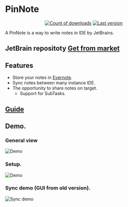 # PinNote

<p align="center">
   <a href='https://img.shields.io/jetbrains/plugin/d/11224-pinnote.svg'> <img src='https://img.shields.io/jetbrains/plugin/d/11224-pinnote.svg' alt='Count of downloads'></a>
   <a href="https://img.shields.io/jetbrains/plugin/v/11224-pinnote.svg"><img alt="Last version" src="https://img.shields.io/jetbrains/plugin/v/11224-pinnote.svg"></a>
</p>
A PinNote is a way to write notes in IDE by JetBrains.

## JetBrain repositoty [Get from market](https://plugins.jetbrains.com/plugin/11224-pinnote)

Features
--------
 * Store your notes in [Evernote](https://evernote.com).
 * Sync notes between many instance IDE.
 * The opportunity to share notes on target.
    * Support for SubTasks.
 
## [Guide](https://github.com/BigTows/PinNote/wiki/Instruction)

## Demo.
### General view
![Demo](https://pinnote.bigtows.org/example/demo_new.gif)
### Setup.
![Demo](https://pinnote.bigtows.org/example/demo_setup.gif)
### Sync demo (GUI from old version).
![Sync demo](https://pinnote.bigtows.org/example/demo_sync.gif)

